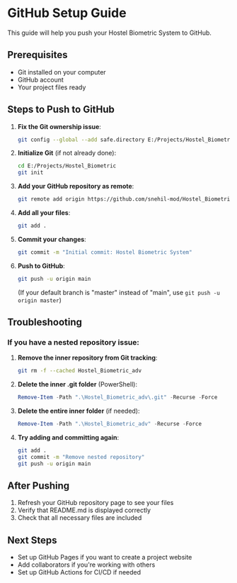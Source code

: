 # GitHub Setup Guide

This guide will help you push your Hostel Biometric System to GitHub.

## Prerequisites

- Git installed on your computer
- GitHub account
- Your project files ready

## Steps to Push to GitHub

1. **Fix the Git ownership issue**:
   ```bash
   git config --global --add safe.directory E:/Projects/Hostel_Biometric
   ```

2. **Initialize Git** (if not already done):
   ```bash
   cd E:/Projects/Hostel_Biometric
   git init
   ```

3. **Add your GitHub repository as remote**:
   ```bash
   git remote add origin https://github.com/snehil-mod/Hostel_Biometric.git
   ```

4. **Add all your files**:
   ```bash
   git add .
   ```

5. **Commit your changes**:
   ```bash
   git commit -m "Initial commit: Hostel Biometric System"
   ```

6. **Push to GitHub**:
   ```bash
   git push -u origin main
   ```
   (If your default branch is "master" instead of "main", use `git push -u origin master`)

## Troubleshooting

### If you have a nested repository issue:

1. **Remove the inner repository from Git tracking**:
   ```bash
   git rm -f --cached Hostel_Biometric_adv
   ```

2. **Delete the inner .git folder** (PowerShell):
   ```powershell
   Remove-Item -Path ".\Hostel_Biometric_adv\.git" -Recurse -Force
   ```

3. **Delete the entire inner folder** (if needed):
   ```powershell
   Remove-Item -Path ".\Hostel_Biometric_adv" -Recurse -Force
   ```

4. **Try adding and committing again**:
   ```bash
   git add .
   git commit -m "Remove nested repository"
   git push -u origin main
   ```

## After Pushing

1. Refresh your GitHub repository page to see your files
2. Verify that README.md is displayed correctly
3. Check that all necessary files are included

## Next Steps

- Set up GitHub Pages if you want to create a project website
- Add collaborators if you're working with others
- Set up GitHub Actions for CI/CD if needed 